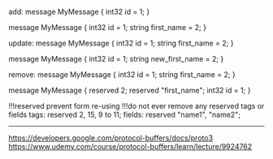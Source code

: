 add:
message MyMessage {
    int32 id = 1;
}

message MyMessage {
    int32 id = 1;
    string first_name = 2;
}

update:
message MyMessage {
    int32 id = 1;
    string first_name = 2;
}

message MyMessage {
    int32 id = 1;
    string new_first_name = 2;
}


remove:
message MyMessage {
    int32 id = 1;
    string first_name = 2;
}

message MyMessage {
    reserved 2;
    reserved "first_name";
    int32 id = 1;
}

!!!reserved prevent form re-using
!!!do not ever remove any reserved tags or fields
    tags:
    reserved 2, 15, 9 to 11;
    fields:
    reserved "name1", "name2";



---------------------------------
https://developers.google.com/protocol-buffers/docs/proto3
https://www.udemy.com/course/protocol-buffers/learn/lecture/9924762